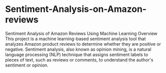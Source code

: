 # Sentiment-Analysis-on-Amazon-reviews

Sentiment Analysis of Amazon Reviews Using Machine Learning
Overview
This project is a machine learning-based sentiment analysis tool that analyzes Amazon product reviews to determine whether they are positive or negative. Sentiment analysis, also known as opinion mining, is a natural language processing (NLP) technique that assigns sentiment labels to pieces of text, such as reviews or comments, to understand the author's sentiment or opinion.
